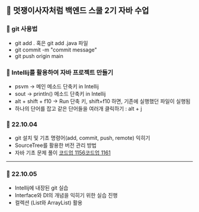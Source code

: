 ## 📄 멋쟁이사자처럼 백엔드 스쿨 2기 자바 수업
### 💬 git 사용법
- git add . 혹은 git add .java 파일
- git commit -m "commit message"
- git push origin main

### 💬 Intellij를 활용하여 자바 프로젝트 만들기
- psvm → 메인 메소드 단축키 in Intellij
- sout → println() 메소드 단축키 in Intellij
- alt + shift + f10 → Run 단축 키, shift+f10 하면, 기존에 실행했던 파일이 실행됨
- 하나의 단어를 잡고 같은 단어들을 여러개 클릭하기 : alt + j


### 💬 22.10.04
- git 설치 및 기초 명령어(add, commit, push, remote) 익히기 
- SourceTree를 활용한 버전 관리 방법
- 자바 기초 문제 풀이 <a href="https://codeup.kr/problem.php?id=1156&rid=0">코드업 1156</a><a href="https://codeup.kr/problem.php?id=1161&rid=0">코드업 1161</a>
---
### 💬 22.10.05
- Intellij에 내장된 git 실습
- Interface와 DI의 개념을 익히기 위한 실습 진행
- 컬렉션 (List와 ArrayList) 활용 
